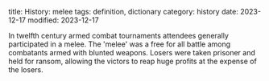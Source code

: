 title: History: melee
tags: definition, dictionary
category: history
date: 2023-12-17
modified: 2023-12-17


In twelfth century armed combat tournaments attendees
 generally participated in a melee. The 'melee' was a free for all
 battle among combatants armed with blunted weapons. Losers were
 taken prisoner and held for ransom, allowing the victors to reap
 huge profits at the expense of the losers.




